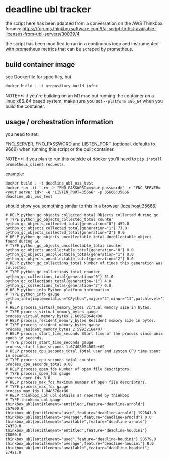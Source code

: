 # deadline ubl tracker

the script here has been adapted from a conversation on the AWS Thinkbox forums: https://forums.thinkboxsoftware.com/t/a-script-to-list-available-licenses-from-ubl-servers/30039/4. 

the script has been modified to run in a continuous loop and instrumented with prometheus metrics that can be scraped by prometheus.

## build container image

see Dockerfile for specifics, but
```
docker build . -t <repository_build_info>
```

NOTE**: if you're building on an M1 mac but running the container on a linux x86_64 based system, make sure you set `--platform x86_64` when you build the container.

## usage / orchestration information

you need to set:

FNO_SERVER, FNO_PASSWORD and LISTEN_PORT (optional, defaults to 9666) when running this script or the built container.

NOTE**: if you plan to run this outside of docker you'll need to `pip install prometheus_client requests`.

example:

```
docker build . -t deadline_ubl_oss_test
docker run -it --rm -e "FNO_PASSWORD=<your password>" -e "FNO_SERVER=<your server id>" -e "LISTEN_PORT=35666" -p 35666:35666  deadline_ubl_oss_test
```

should show you something similar to this in a browser (localhost:35666)
```
# HELP python_gc_objects_collected_total Objects collected during gc
# TYPE python_gc_objects_collected_total counter
python_gc_objects_collected_total{generation="0"} 459.0
python_gc_objects_collected_total{generation="1"} 73.0
python_gc_objects_collected_total{generation="2"} 0.0
# HELP python_gc_objects_uncollectable_total Uncollectable object found during GC
# TYPE python_gc_objects_uncollectable_total counter
python_gc_objects_uncollectable_total{generation="0"} 0.0
python_gc_objects_uncollectable_total{generation="1"} 0.0
python_gc_objects_uncollectable_total{generation="2"} 0.0
# HELP python_gc_collections_total Number of times this generation was collected
# TYPE python_gc_collections_total counter
python_gc_collections_total{generation="0"} 51.0
python_gc_collections_total{generation="1"} 4.0
python_gc_collections_total{generation="2"} 0.0
# HELP python_info Python platform information
# TYPE python_info gauge
python_info{implementation="CPython",major="3",minor="11",patchlevel="1",version="3.11.1"} 1.0
# HELP process_virtual_memory_bytes Virtual memory size in bytes.
# TYPE process_virtual_memory_bytes gauge
process_virtual_memory_bytes 2.60952064e+08
# HELP process_resident_memory_bytes Resident memory size in bytes.
# TYPE process_resident_memory_bytes gauge
process_resident_memory_bytes 2.5993216e+07
# HELP process_start_time_seconds Start time of the process since unix epoch in seconds.
# TYPE process_start_time_seconds gauge
process_start_time_seconds 1.67408034005e+09
# HELP process_cpu_seconds_total Total user and system CPU time spent in seconds.
# TYPE process_cpu_seconds_total counter
process_cpu_seconds_total 0.08
# HELP process_open_fds Number of open file descriptors.
# TYPE process_open_fds gauge
process_open_fds 8.0
# HELP process_max_fds Maximum number of open file descriptors.
# TYPE process_max_fds gauge
process_max_fds 1.048576e+06
# HELP thinkbox_ubl ubl details as reported by thinkbox
# TYPE thinkbox_ubl gauge
thinkbox_ubl{entitlement="entitled",feature="deadline-arnold"} 267000.0
thinkbox_ubl{entitlement="used",feature="deadline-arnold"} 192641.0
thinkbox_ubl{entitlement="overage",feature="deadline-arnold"} 0.0
thinkbox_ubl{entitlement="available",feature="deadline-arnold"} 74359.0
thinkbox_ubl{entitlement="entitled",feature="deadline-houdini"} 78000.0
thinkbox_ubl{entitlement="used",feature="deadline-houdini"} 50579.0
thinkbox_ubl{entitlement="overage",feature="deadline-houdini"} 0.0
thinkbox_ubl{entitlement="available",feature="deadline-houdini"} 27421.0
```